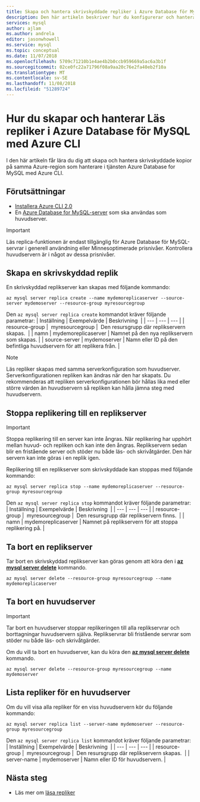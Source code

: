 ```yaml
---
title: Skapa och hantera skrivskyddade repliker i Azure Database för MySQL
description: Den här artikeln beskriver hur du konfigurerar och hanterar skrivskyddade repliker i Azure Database for MySQL med Azure CLI.
services: mysql
author: ajlam
ms.author: andrela
editor: jasonwhowell
ms.service: mysql
ms.topic: conceptual
ms.date: 11/07/2018
ms.openlocfilehash: 5709c71210b1e4ae4b2b0ccb959669a5ac6a3b1f
ms.sourcegitcommit: 02ce0fc22a71796f08a9aa20c76e2fa40eb2f10a
ms.translationtype: MT
ms.contentlocale: sv-SE
ms.lasthandoff: 11/08/2018
ms.locfileid: "51289724"
---
```

# <a name="how-to-create-and-manage-read-replicas-in-azure-database-for-mysql-using-the-azure-cli"></a>Hur du skapar och hanterar Läs repliker i Azure Database för MySQL med Azure CLI

I den här artikeln får lära du dig att skapa och hantera skrivskyddade kopior på samma Azure-region som hanterare i tjänsten Azure Database for MySQL med Azure CLI.

## <a name="prerequisites"></a>Förutsättningar

- [Installera Azure CLI 2.0](https://docs.microsoft.com/cli/azure/install-azure-cli?view=azure-cli-latest)
- En [Azure Database for MySQL-server](quickstart-create-mysql-server-database-using-azure-portal.md) som ska användas som huvudserver. 

> [!IMPORTANT]
> Läs replica-funktionen är endast tillgänglig för Azure Database för MySQL-servrar i generell användning eller Minnesoptimerade prisnivåer. Kontrollera huvudservern är i något av dessa prisnivåer.

## <a name="create-a-read-replica"></a>Skapa en skrivskyddad replik

En skrivskyddad replikserver kan skapas med följande kommando:

```azurecli-interactive
az mysql server replica create --name mydemoreplicaserver --source-server mydemoserver --resource-group myresourcegroup
```

Den `az mysql server replica create` kommandot kräver följande parametrar:
| Inställning | Exempelvärde | Beskrivning  |
| --- | --- | --- |
| resource-group |  myresourcegroup |  Den resursgrupp där replikservern skapas.  |
| namn | mydemoreplicaserver | Namnet på den nya replikservern som skapas. |
| source-server | mydemoserver | Namn eller ID på den befintliga huvudservern för att replikera från. |

> [!NOTE]
> Läs repliker skapas med samma serverkonfiguration som huvudserver. Serverkonfigurationen repliken kan ändras när den har skapats. Du rekommenderas att repliken serverkonfigurationen bör hållas lika med eller större värden än huvudservern så repliken kan hålla jämna steg med huvudservern.

## <a name="stop-replication-to-a-replica-server"></a>Stoppa replikering till en replikserver

> [!IMPORTANT]
> Stoppa replikering till en server kan inte ångras. När replikering har upphört mellan huvud- och repliken och kan inte den ångras. Replikservern sedan blir en fristående server och stöder nu både läs- och skrivåtgärder. Den här servern kan inte göras i en replik igen.

Replikering till en replikserver som skrivskyddade kan stoppas med följande kommando:

```azurecli-interactive
az mysql server replica stop --name mydemoreplicaserver --resource-group myresourcegroup
```

Den `az mysql server replica stop` kommandot kräver följande parametrar:
| Inställning | Exempelvärde | Beskrivning  |
| --- | --- | --- |
| resource-group |  myresourcegroup |  Den resursgrupp där replikservern finns.  |
| namn | mydemoreplicaserver | Namnet på replikservern för att stoppa replikering på. |

## <a name="delete-a-replica-server"></a>Ta bort en replikserver

Tar bort en skrivskyddad replikserver kan göras genom att köra den i **[az mysql server delete](/cli/azure/mysql/server#az_mysql_server_delete)** kommando.

```azurecli-interactive
az mysql server delete --resource-group myresourcegroup --name mydemoreplicaserver
```

## <a name="delete-a-master-server"></a>Ta bort en huvudserver

> [!IMPORTANT]
> Tar bort en huvudserver stoppar replikeringen till alla replikservrar och borttagningar huvudservern själva. Replikservrar bli fristående servrar som stöder nu både läs- och skrivåtgärder.

Om du vill ta bort en huvudserver, kan du köra den **[az mysql server delete](/cli/azure/mysql/server#az_mysql_server_delete)** kommando.

```azurecli-interactive
az mysql server delete --resource-group myresourcegroup --name mydemoserver
```

## <a name="list-replicas-for-a-master-server"></a>Lista repliker för en huvudserver

Om du vill visa alla repliker för en viss huvudservern kör du följande kommando: 

```azurecli-interactive
az mysql server replica list --server-name mydemoserver --resource-group myresourcegroup
```

Den `az mysql server replica list` kommandot kräver följande parametrar:
| Inställning | Exempelvärde | Beskrivning  |
| --- | --- | --- |
| resource-group |  myresourcegroup |  Den resursgrupp där replikservern skapas.  |
| server-name | mydemoserver | Namn eller ID för huvudservern. |

## <a name="next-steps"></a>Nästa steg

- Läs mer om [läsa repliker](concepts-read-replicas.md)
